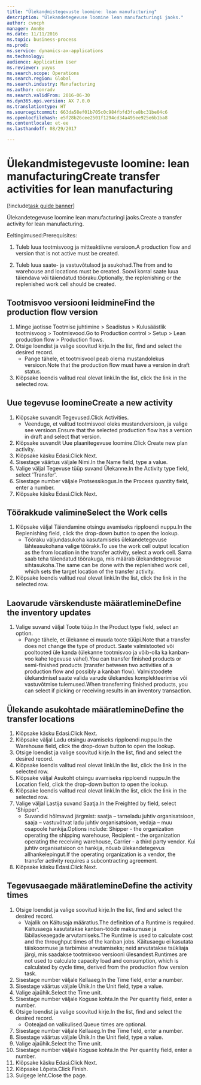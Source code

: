 ```yaml
--- 
title: "Ülekandmistegevuste loomine: lean manufacturing"
description: "Ülekandetegevuse loomine lean manufacturingi jaoks."
author: cvocph
manager: AnnBe
ms.date: 11/11/2016
ms.topic: business-process
ms.prod: 
ms.service: dynamics-ax-applications
ms.technology: 
audience: Application User
ms.reviewer: yuyus
ms.search.scope: Operations
ms.search.region: Global
ms.search.industry: Manufacturing
ms.author: conradv
ms.search.validFrom: 2016-06-30
ms.dyn365.ops.version: AX 7.0.0
ms.translationtype: HT
ms.sourcegitcommit: 663da58ef01b705c0c984fbfd3fce8bc31be04c6
ms.openlocfilehash: e5f28b26cee2501f1294cd34a495ee925e6b1ba8
ms.contentlocale: et-ee
ms.lasthandoff: 08/29/2017

---
```

# <a name="create-transfer-activities-for-lean-manufacturing"></a><span data-ttu-id="87a55-103">Ülekandmistegevuste loomine: lean manufacturing</span><span class="sxs-lookup"><span data-stu-id="87a55-103">Create transfer activities for lean manufacturing</span></span>

[!include[task guide banner](../../includes/task-guide-banner.md)]

<span data-ttu-id="87a55-104">Ülekandetegevuse loomine lean manufacturingi jaoks.</span><span class="sxs-lookup"><span data-stu-id="87a55-104">Create a transfer activity for lean manufacturing.</span></span> 

<span data-ttu-id="87a55-105">Eeltingimused:</span><span class="sxs-lookup"><span data-stu-id="87a55-105">Prerequisites:</span></span> 

1. <span data-ttu-id="87a55-106">Tuleb luua tootmisvoog ja mitteaktiivne versioon.</span><span class="sxs-lookup"><span data-stu-id="87a55-106">A production flow and version that is not active must be created.</span></span>

2. <span data-ttu-id="87a55-107">Tuleb luua saate- ja vastuvõtulaod ja asukohad.</span><span class="sxs-lookup"><span data-stu-id="87a55-107">The from and to warehouse and locations must be created.</span></span> <span data-ttu-id="87a55-108">Soovi korral saate luua täiendava või täiendatud tööraku.</span><span class="sxs-lookup"><span data-stu-id="87a55-108">Optionally, the replenishing or the replenished work cell should be created.</span></span>


## <a name="find-the-production-flow-version"></a><span data-ttu-id="87a55-109">Tootmisvoo versiooni leidmine</span><span class="sxs-lookup"><span data-stu-id="87a55-109">Find the production flow version</span></span>
1. <span data-ttu-id="87a55-110">Minge jaotisse Tootmise juhtimine > Seadistus > Kulusäästlik tootmisvoog > Tootmisvood.</span><span class="sxs-lookup"><span data-stu-id="87a55-110">Go to Production control > Setup > Lean production flow > Production flows.</span></span>
2. <span data-ttu-id="87a55-111">Otsige loendist ja valige soovitud kirje.</span><span class="sxs-lookup"><span data-stu-id="87a55-111">In the list, find and select the desired record.</span></span>
    * <span data-ttu-id="87a55-112">Pange tähele, et tootmisvool peab olema mustandolekus versioon.</span><span class="sxs-lookup"><span data-stu-id="87a55-112">Note that the production flow must have a version in draft status.</span></span>  
3. <span data-ttu-id="87a55-113">Klõpsake loendis valitud real olevat linki.</span><span class="sxs-lookup"><span data-stu-id="87a55-113">In the list, click the link in the selected row.</span></span>

## <a name="create-a-new-activity"></a><span data-ttu-id="87a55-114">Uue tegevuse loomine</span><span class="sxs-lookup"><span data-stu-id="87a55-114">Create a new activity</span></span>
1. <span data-ttu-id="87a55-115">Klõpsake suvandit Tegevused.</span><span class="sxs-lookup"><span data-stu-id="87a55-115">Click Activities.</span></span>
    * <span data-ttu-id="87a55-116">Veenduge, et valitud tootmisvool oleks mustandversioon, ja valige see versioon.</span><span class="sxs-lookup"><span data-stu-id="87a55-116">Ensure that the selected production flow has a version in draft and select that version.</span></span>  
2. <span data-ttu-id="87a55-117">Klõpsake suvandit Uue plaanitegevuse loomine.</span><span class="sxs-lookup"><span data-stu-id="87a55-117">Click Create new plan activity.</span></span>
3. <span data-ttu-id="87a55-118">Klõpsake käsku Edasi.</span><span class="sxs-lookup"><span data-stu-id="87a55-118">Click Next.</span></span>
4. <span data-ttu-id="87a55-119">Sisestage väärtus väljale Nimi.</span><span class="sxs-lookup"><span data-stu-id="87a55-119">In the Name field, type a value.</span></span>
5. <span data-ttu-id="87a55-120">Valige väljal Tegevuse tüüp suvand Ülekanne.</span><span class="sxs-lookup"><span data-stu-id="87a55-120">In the Activity type field, select 'Transfer'.</span></span>
6. <span data-ttu-id="87a55-121">Sisestage number väljale Protsessikogus.</span><span class="sxs-lookup"><span data-stu-id="87a55-121">In the Process quantity field, enter a number.</span></span>
7. <span data-ttu-id="87a55-122">Klõpsake käsku Edasi.</span><span class="sxs-lookup"><span data-stu-id="87a55-122">Click Next.</span></span>

## <a name="select-the-work-cells"></a><span data-ttu-id="87a55-123">Töörakkude valimine</span><span class="sxs-lookup"><span data-stu-id="87a55-123">Select the Work cells</span></span>
1. <span data-ttu-id="87a55-124">Klõpsake väljal Täiendamine otsingu avamiseks ripploendi nuppu.</span><span class="sxs-lookup"><span data-stu-id="87a55-124">In the Replenishing field, click the drop-down button to open the lookup.</span></span>
    * <span data-ttu-id="87a55-125">Tööraku väljundasukoha kasutamiseks ülekandetegevuse lähteasukohana valige töörakk.</span><span class="sxs-lookup"><span data-stu-id="87a55-125">To use the work cell output location as the from location in the transfer activity, select a work cell.</span></span> <span data-ttu-id="87a55-126">Sama saab teha täiendatud töörakuga, mis määrab ülekandetegevuse sihtasukoha.</span><span class="sxs-lookup"><span data-stu-id="87a55-126">The same can be done with the replenished work cell, which sets the target location of the transfer activity.</span></span>  
2. <span data-ttu-id="87a55-127">Klõpsake loendis valitud real olevat linki.</span><span class="sxs-lookup"><span data-stu-id="87a55-127">In the list, click the link in the selected row.</span></span>

## <a name="define-the-inventory-updates"></a><span data-ttu-id="87a55-128">Laovarude värskenduste määratlemine</span><span class="sxs-lookup"><span data-stu-id="87a55-128">Define the inventory updates</span></span>
1. <span data-ttu-id="87a55-129">Valige suvand väljal Toote tüüp.</span><span class="sxs-lookup"><span data-stu-id="87a55-129">In the Product type field, select an option.</span></span>
    * <span data-ttu-id="87a55-130">Pange tähele, et ülekanne ei muuda toote tüüpi.</span><span class="sxs-lookup"><span data-stu-id="87a55-130">Note that a transfer does not change the type of product.</span></span> <span data-ttu-id="87a55-131">Saate valmistooted või pooltooted üle kanda (ülekanne tootmisvoo ja võib-olla ka kanban-voo kahe tegevuse vahel).</span><span class="sxs-lookup"><span data-stu-id="87a55-131">You can transfer finished products or semi-finished products (transfer between two activities of a production flow and possibly a kanban flow).</span></span>     <span data-ttu-id="87a55-132">Valmistoodete ülekandmisel saate valida varude ülekandes komplekteerimise või vastuvõtmise tulemused.</span><span class="sxs-lookup"><span data-stu-id="87a55-132">When transferring finished products, you can select if picking or receiving results in an inventory transaction.</span></span>  

## <a name="define-the-transfer-locations"></a><span data-ttu-id="87a55-133">Ülekande asukohtade määratlemine</span><span class="sxs-lookup"><span data-stu-id="87a55-133">Define the transfer locations</span></span>
1. <span data-ttu-id="87a55-134">Klõpsake käsku Edasi.</span><span class="sxs-lookup"><span data-stu-id="87a55-134">Click Next.</span></span>
2. <span data-ttu-id="87a55-135">Klõpsake väljal Ladu otsingu avamiseks ripploendi nuppu.</span><span class="sxs-lookup"><span data-stu-id="87a55-135">In the Warehouse field, click the drop-down button to open the lookup.</span></span>
3. <span data-ttu-id="87a55-136">Otsige loendist ja valige soovitud kirje.</span><span class="sxs-lookup"><span data-stu-id="87a55-136">In the list, find and select the desired record.</span></span>
4. <span data-ttu-id="87a55-137">Klõpsake loendis valitud real olevat linki.</span><span class="sxs-lookup"><span data-stu-id="87a55-137">In the list, click the link in the selected row.</span></span>
5. <span data-ttu-id="87a55-138">Klõpsake väljal Asukoht otsingu avamiseks ripploendi nuppu.</span><span class="sxs-lookup"><span data-stu-id="87a55-138">In the Location field, click the drop-down button to open the lookup.</span></span>
6. <span data-ttu-id="87a55-139">Klõpsake loendis valitud real olevat linki.</span><span class="sxs-lookup"><span data-stu-id="87a55-139">In the list, click the link in the selected row.</span></span>
7. <span data-ttu-id="87a55-140">Valige väljal Lastija suvand Saatja.</span><span class="sxs-lookup"><span data-stu-id="87a55-140">In the Freighted by field, select 'Shipper'.</span></span>
    * <span data-ttu-id="87a55-141">Suvandid hõlmavad järgmist: saatja – tarneladu juhtiv organisatsioon, saaja – vastuvõtvat ladu juhtiv organisatsioon, vedaja – muu osapoole hankija.</span><span class="sxs-lookup"><span data-stu-id="87a55-141">Options include: Shipper - the organization operating the shipping warehouse, Recipient -  the organization operating the receiving warehouse, Carrier - a third party vendor.</span></span> <span data-ttu-id="87a55-142">Kui juhtiv organisatsioon on hankija, nõuab ülekandetegevus allhankelepingut.</span><span class="sxs-lookup"><span data-stu-id="87a55-142">If the operating organization is a vendor, the transfer activity requires a subcontracting agreement.</span></span>  
8. <span data-ttu-id="87a55-143">Klõpsake käsku Edasi.</span><span class="sxs-lookup"><span data-stu-id="87a55-143">Click Next.</span></span>

## <a name="define-the-activity-times"></a><span data-ttu-id="87a55-144">Tegevusaegade määratlemine</span><span class="sxs-lookup"><span data-stu-id="87a55-144">Define the activity times</span></span>
1. <span data-ttu-id="87a55-145">Otsige loendist ja valige soovitud kirje.</span><span class="sxs-lookup"><span data-stu-id="87a55-145">In the list, find and select the desired record.</span></span>
    * <span data-ttu-id="87a55-146">Vajalik on Käitusaja määratlus.</span><span class="sxs-lookup"><span data-stu-id="87a55-146">The definition of a Runtime is required.</span></span> <span data-ttu-id="87a55-147">Käitusaega kasutatakse kanban-tööde maksumuse ja läbilaskeaegade arvutamiseks.</span><span class="sxs-lookup"><span data-stu-id="87a55-147">The Runtime is used to calculate cost and the throughput times of the kanban jobs.</span></span> <span data-ttu-id="87a55-148">Käitusaegu ei kasutata täiskoormuse ja tarbimise arvutamiseks; neid arvutatakse tsükliaja järgi, mis saadakse tootmisvoo versiooni ülesandest.</span><span class="sxs-lookup"><span data-stu-id="87a55-148">Runtimes are not used to calculate capacity load and consumption, which is calculated by cycle time, derived from the production flow version task.</span></span>  
2. <span data-ttu-id="87a55-149">Sisestage number väljale Kellaaeg.</span><span class="sxs-lookup"><span data-stu-id="87a55-149">In the Time field, enter a number.</span></span>
3. <span data-ttu-id="87a55-150">Sisestage väärtus väljale Ühik.</span><span class="sxs-lookup"><span data-stu-id="87a55-150">In the Unit field, type a value.</span></span>
4. <span data-ttu-id="87a55-151">Valige ajaühik.</span><span class="sxs-lookup"><span data-stu-id="87a55-151">Select the Time unit.</span></span>
5. <span data-ttu-id="87a55-152">Sisestage number väljale Koguse kohta.</span><span class="sxs-lookup"><span data-stu-id="87a55-152">In the Per quantity field, enter a number.</span></span>
6. <span data-ttu-id="87a55-153">Otsige loendist ja valige soovitud kirje.</span><span class="sxs-lookup"><span data-stu-id="87a55-153">In the list, find and select the desired record.</span></span>
    * <span data-ttu-id="87a55-154">Ooteajad on valikulised.</span><span class="sxs-lookup"><span data-stu-id="87a55-154">Queue times are optional.</span></span>  
7. <span data-ttu-id="87a55-155">Sisestage number väljale Kellaaeg.</span><span class="sxs-lookup"><span data-stu-id="87a55-155">In the Time field, enter a number.</span></span>
8. <span data-ttu-id="87a55-156">Sisestage väärtus väljale Ühik.</span><span class="sxs-lookup"><span data-stu-id="87a55-156">In the Unit field, type a value.</span></span>
9. <span data-ttu-id="87a55-157">Valige ajaühik.</span><span class="sxs-lookup"><span data-stu-id="87a55-157">Select the Time unit.</span></span>
10. <span data-ttu-id="87a55-158">Sisestage number väljale Koguse kohta.</span><span class="sxs-lookup"><span data-stu-id="87a55-158">In the Per quantity field, enter a number.</span></span>
11. <span data-ttu-id="87a55-159">Klõpsake käsku Edasi.</span><span class="sxs-lookup"><span data-stu-id="87a55-159">Click Next.</span></span>
12. <span data-ttu-id="87a55-160">Klõpsake Lõpeta.</span><span class="sxs-lookup"><span data-stu-id="87a55-160">Click Finish.</span></span>
13. <span data-ttu-id="87a55-161">Sulgege leht.</span><span class="sxs-lookup"><span data-stu-id="87a55-161">Close the page.</span></span>


